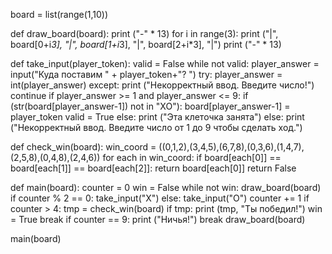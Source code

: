 board = list(range(1,10))

def draw_board(board):
    print ("-" * 13)
    for i in range(3):
        print ("|", board[0+i*3], "|", board[1+i*3], "|", board[2+i*3], "|")
        print ("-" * 13)

def take_input(player_token):
    valid = False
    while not valid:
        player_answer = input("Куда поставим " + player_token+"? ")
        try:
            player_answer = int(player_answer)
        except:
            print ("Некорректный ввод. Введите число!")
            continue
        if player_answer >= 1 and player_answer <= 9:
            if (str(board[player_answer-1]) not in "XO"):
                board[player_answer-1] = player_token
                valid = True
            else:
                print ("Эта клеточка занята")
        else:
            print ("Некорректный ввод. Введите число от 1 до 9 чтобы сделать ход.")

def check_win(board):
    win_coord = ((0,1,2),(3,4,5),(6,7,8),(0,3,6),(1,4,7),(2,5,8),(0,4,8),(2,4,6))
    for each in win_coord:
        if board[each[0]] == board[each[1]] == board[each[2]]:
            return board[each[0]]
    return False

def main(board):
    counter = 0
    win = False
    while not win:
        draw_board(board)
        if counter % 2 == 0:
            take_input("X")
        else:
            take_input("O")
        counter += 1
        if counter > 4:
            tmp = check_win(board)
            if tmp:
                print (tmp, "Ты победил!")
                win = True
                break
        if counter == 9:
            print ("Ничья!")
            break
    draw_board(board)

main(board)